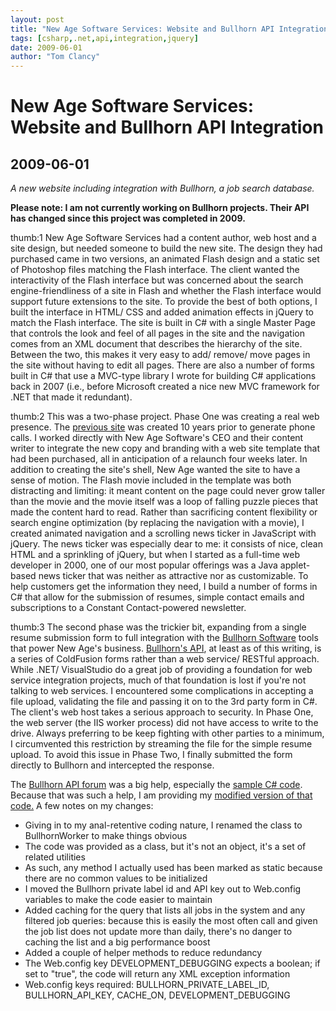 ```yaml
---
layout: post
title: "New Age Software Services: Website and Bullhorn API Integration"
tags: [csharp,.net,api,integration,jquery]
date: 2009-06-01
author: "Tom Clancy"
---
```


# New Age Software Services: Website and Bullhorn API Integration

## 2009-06-01

_A new website including integration with Bullhorn, a job search database._

<p><strong>Please note: I am not currently working on Bullhorn projects. Their API has changed since this project was completed in 2009.</strong></p>
<p>thumb:1 New Age Software Services had a content author, web host and a site design, but needed someone to build the new site. The design they had purchased came in two versions, an animated Flash design and a static set of Photoshop files matching the Flash interface. The client wanted the interactivity of the Flash interface but was concerned about the search engine-friendliness of a site in Flash and whether the Flash interface would support future extensions to the site. To provide the best of both options, I built the interface in HTML/ CSS and added animation effects in jQuery to match the Flash interface. The site is built in C# with a single Master Page that controls the look and feel of all pages in the site and the navigation comes from an XML document that describes the hierarchy of the site. Between the two, this makes it very easy to add/ remove/ move pages in the site without having to edit all pages. There are also a number of forms built in C# that use a MVC-type library I wrote for building C# applications back in 2007 (i.e., before Microsoft created a nice new MVC framework for .NET that made it redundant).</p>
<p>thumb:2 This was a two-phase project. Phase One was creating a real web presence. The <a href="http://web.archive.org/web/20070128053558/http://www.newagesoft.com/">previous site</a> was created 10 years prior to generate phone calls. I worked directly with New Age Software's CEO and their content writer to integrate the new copy and branding with a web site template that had been purchased, all in anticipation of a relaunch four weeks later. In addition to creating the site's shell, New Age wanted the site to have a sense of motion. The Flash movie included in the template was both distracting and limiting: it meant content on the page could never grow taller than the movie and the movie itself was a loop of falling puzzle pieces that made the content hard to read. Rather than sacrificing content flexibility or search engine optimization (by replacing the navigation with a movie), I created animated navigation and a scrolling news ticker in JavaScript with jQuery. The news ticker was especially dear to me: it consists of nice, clean HTML and a sprinkling of jQuery, but when I started as a full-time web developer in 2000, one of our most popular offerings was a Java applet-based news ticker that was neither as attractive nor as customizable. To help customers get the information they need, I build a number of forms in C# that allow for the submission of resumes, simple contact emails and subscriptions to a Constant Contact-powered newsletter.</p>
<p>thumb:3  The second phase was the trickier bit, expanding from a single resume submission form to full integration with the <a href="http://www.bullhorn.com/">Bullhorn Software</a> tools that power New Age's business. <a href="https://www.bullhornstaffing.com/BullhornStaffing/API/default.cfm">Bullhorn's API</a>, at least as of this writing, is a series of ColdFusion forms rather than a web service/ RESTful approach. While .NET/ VisualStudio do a great job of providing a foundation for web service integration projects, much of that foundation is lost if you're not talking to web services. I encountered some complications in accepting a file upload, validating the file and passing it on to the 3rd party form in C#. The client's web host takes a serious approach to security. In Phase One, the web server (the IIS worker process) did not have access to write to the drive. Always preferring to be keep fighting with other parties to a minimum, I circumvented this restriction by streaming the file for the simple resume upload. To avoid this issue in Phase Two, I finally submitted the form directly to Bullhorn and intercepted the response.</p>
<p>The <a href="http://supportforums.bullhorn.com/viewforum.php?f=1&amp;sid=9fb56794a89c3f68862825d566567a7b">Bullhorn API forum</a> was a big help, especially the <a href="http://supportforums.bullhorn.com/viewtopic.php?t=488">sample C# code</a>. Because that was such a help, I am providing my <a href="http://snipplr.com/view/9900/c-integration-module-for-bullhorn-staffing-api/">modified version of that code.</a> A few notes on my changes:</p>
<ul>
<li>Giving in to my anal-retentive coding nature, I renamed the class to BullhornWorker to make things obvious</li>
<li>The code was provided as a class, but it's not an object, it's a set of related utilities</li>
<li>As such, any method I actually used has been marked as static because there are no common values to be initialized</li>
<li>I moved the Bullhorn private label id and API key out to Web.config variables to make the code easier to maintain</li>
<li>Added caching for the query that lists all jobs in the system and any filtered job queries: because this is easily the most often call and given the job list does not update more than daily, there's no danger to caching the list and a big performance boost</li>
<li>Added a couple of helper methods to reduce redundancy</li>
<li>The Web.config key DEVELOPMENT_DEBUGGING expects a boolean; if set to "true", the code will return any XML exception information</li>
<li>Web.config keys required: BULLHORN_PRIVATE_LABEL_ID, BULLHORN_API_KEY, CACHE_ON, DEVELOPMENT_DEBUGGING</li>
</ul>
